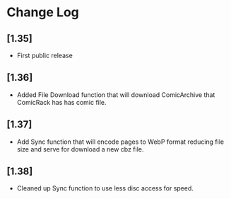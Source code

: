 # Change Log

## [1.35]

  - First public release

## [1.36]

  - Added File Download function that will download ComicArchive that ComicRack has has comic file.

## [1.37]

  - Add Sync function that will encode pages to WebP format reducing file size and serve for download a new
	cbz file.

## [1.38]

  - Cleaned up Sync function to use less disc access for speed.
